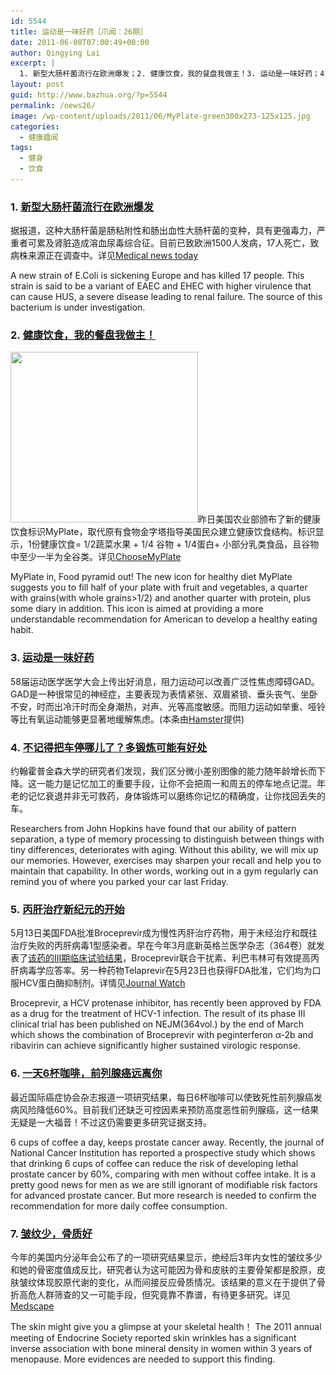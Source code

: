 ```yaml
---
id: 5544
title: 运动是一味好药［爪闻：26期］
date: 2011-06-08T07:00:49+00:00
author: Qingying Lai
excerpt: |
  1. 新型大肠杆菌流行在欧洲爆发；2. 健康饮食，我的餐盘我做主！3. 运动是一味好药；4. 不记得把车停哪儿了？多锻炼可能有好处！5. 丙肝治疗新纪元的开始；6. 一天6杯咖啡，前列腺癌远离你。7.  皱纹少，骨质好
layout: post
guid: http://www.bazhua.org/?p=5544
permalink: /news26/
image: /wp-content/uploads/2011/06/MyPlate-green300x273-125x125.jpg
categories:
  - 健康趣闻
tags:
  - 健身
  - 饮食
---
```

### 1. [新型大肠杆菌流行在欧洲爆发](http://www.medicalnewstoday.com/articles/227309.php)

据报道，这种大肠杆菌是肠粘附性和肠出血性大肠杆菌的变种，具有更强毒力，严重者可累及肾脏造成溶血尿毒综合征。目前已致欧洲1500人发病，17人死亡，致病株来源正在调查中。详见[Medical news today](http://www.medicalnewstoday.com/articles/227309.php)

A new strain of E.Coli is sickening Europe and has killed 17 people. This strain is said to be a variant of EAEC and EHEC with higher virulence that can cause HUS, a severe disease leading to renal failure. The source of this bacterium is under investigation.

### 2. [健康饮食，我的餐盘我做主！](http://www.choosemyplate.gov/index.html)

[<img class="alignright size-full wp-image-5545" title="MyPlate-green300x273" src="/wp-content/uploads/2011/06/MyPlate-green300x273.jpg" alt="" width="300" height="273" srcset="/wp-content/uploads/2011/06/MyPlate-green300x273.jpg 300w, /wp-content/uploads/2011/06/MyPlate-green300x273-150x136.jpg 150w" sizes="(max-width: 300px) 100vw, 300px" />](/wp-content/uploads/2011/06/MyPlate-green300x273.jpg)昨日美国农业部颁布了新的健康饮食标识MyPlate，取代原有食物金字塔指导美国民众建立健康饮食结构。标识显示，1份健康饮食= 1/2蔬菜水果 + 1/4 谷物 + 1/4蛋白+ 小部分乳类食品，且谷物中至少一半为全谷类。详见[ChooseMyPlate](http://www.choosemyplate.gov/index.html)

MyPlate in, Food pyramid out! The new icon for healthy diet MyPlate suggests you to fill half of your plate with fruit and vegetables, a quarter with grains(with whole grains>1/2) and another quarter with protein, plus some diary in addition. This icon is aimed at providing a more understandable recommendation for American to develop a healthy eating habit.

### 3. [运动是一味好药](http://login.medscape.com/login/sso/pa?urlCache=aHR0cDovL3d3dy5tZWRzY2FwZS5jb20vdmlld2FydGljbGUvNzQzODM0P3Nzc2RtaD1kbTEuNjkyMzAyJnNyYz1ubGRuZQ==)

58届运动医学医学大会上传出好消息，阻力运动可以改善广泛性焦虑障碍GAD。GAD是一种很常见的神经症，主要表现为表情紧张、双眉紧锁、垂头丧气、坐卧不安，时而出冷汗时而全身潮热，对声、光等高度敏感。而阻力运动如举重、哑铃等比有氧运动能够更显著地缓解焦虑。(本条由[Hamster](http://www.bazhua.org/author/hamster)提供)

### 4. [不记得把车停哪儿了？多锻炼可能有好处](http://well.blogs.nytimes.com/2011/05/25/a-memory-tonic-for-the-aging-brain/?ref=health)

约翰霍普金森大学的研究者们发现，我们区分微小差别图像的能力随年龄增长而下降。这一能力是记忆加工的重要手段，让你不会把周一和周五的停车地点记混。年老的记忆衰退并非无可救药，身体锻炼可以磨练你记忆的精确度，让你找回丢失的车。

Researchers from John Hopkins have found that our ability of pattern separation, a type of memory processing to distinguish between things with tiny differences, deteriorates with aging. Without this ability, we will mix up our memories. However, exercises may sharpen your recall and help you to maintain that capability. In other words, working out in a gym regularly can remind you of where you parked your car last Friday.

### 5. [丙肝治疗新纪元的开始](http://aids-clinical-care.jwatch.org/cgi/content/full/2011/527/1?q=etoc_jwacc)

5月13日美国FDA批准Broceprevir成为慢性丙肝治疗药物，用于未经治疗和既往治疗失败的丙肝病毒1型感染者。早在今年3月底新英格兰医学杂志（364卷）就发表了[该药的III期临床试验结果](http://www.bazhua.org/2011/04/boceprevir-antihcv.html)，Broceprevir联合干扰素、利巴韦林可有效提高丙肝病毒学应答率。另一种药物Telaprevir在5月23日也获得FDA批准，它们均为口服HCV蛋白酶抑制剂。详情见[Journal Watch](http://aids-clinical-care.jwatch.org/cgi/content/full/2011/527/1?q=etoc_jwacc)

Broceprevir, a HCV protenase inhibitor, has recently been approved by FDA as a drug for the treatment of HCV-1 infection. The result of its phase III clinical trial has been published on NEJM(364vol.) by the end of March which shows the combination of Broceprevir with peginterferon α-2b and ribavirin can achieve significantly higher sustained virologic response.

### 6. [一天6杯咖啡，前列腺癌远离你](http://login.medscape.com/login/sso/pa?urlCache=aHR0cDovL3d3dy5tZWRzY2FwZS5jb20vdmlld2FydGljbGUvNzQzMTgw)

最近国际癌症协会杂志报道一项研究结果，每日6杯咖啡可以使致死性前列腺癌发病风险降低60%。目前我们还缺乏可控因素来预防高度恶性前列腺癌，这一结果无疑是一大福音！不过这仍需要更多研究证据支持。

6 cups of coffee a day, keeps prostate cancer away. Recently, the journal of National Cancer Institution has reported a prospective study which shows that drinking 6 cups of coffee can reduce the risk of developing lethal prostate cancer by 60%, comparing with men without coffee intake. It is a pretty good news for men as we are still ignorant of modifiable risk factors for advanced prostate cancer. But more research is needed to confirm the recommendation for more daily coffee consumption.

### 7. <span style="color: #0000ff;"><span style="text-decoration: underline;"><a href="http://www.medscape.com/viewarticle/744027?sssdmh=dm1.693427&src=nldne">皱纹少，骨质好</a></span></span>

今年的美国内分泌年会公布了的一项研究结果显示，绝经后3年内女性的皱纹多少和她的骨密度值成反比，研究者认为这可能因为骨和皮肤的主要骨架都是胶原，皮肤皱纹体现胶原代谢的变化，从而间接反应骨质情况。该结果的意义在于提供了骨折高危人群筛查的又一可能手段，但究竟靠不靠谱，有待更多研究。详见[Medscape](http://www.medscape.com/viewarticle/744027?sssdmh=dm1.693427&src=nldne)

The skin might give you a glimpse at your skeletal health！ The 2011 annual meeting of Endocrine Society reported skin wrinkles has a significant inverse association with bone mineral density in women within 3 years of menopause. More evidences are needed to support this finding.
